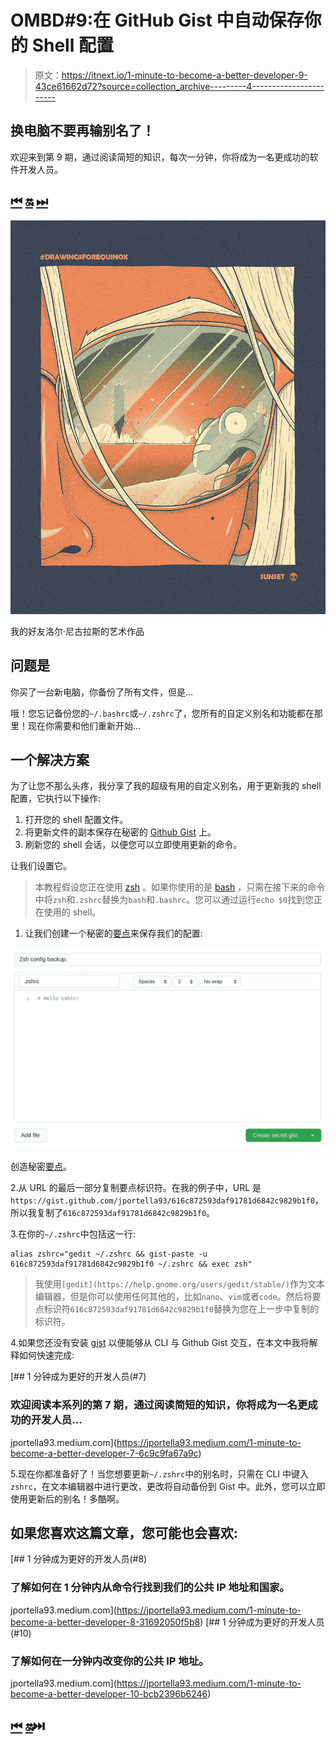 # OMBD#9:在 GitHub Gist 中自动保存你的 Shell 配置

> 原文：<https://itnext.io/1-minute-to-become-a-better-developer-9-43ce61662d72?source=collection_archive---------4----------------------->

## 换电脑不要再输别名了！

欢迎来到第 9 期，通过阅读简短的知识，每次一分钟，你将成为一名更成功的软件开发人员。

## [⏮](https://jportella93.medium.com/1-minute-to-become-a-better-developer-8-31692050f5b8) ️ [🔛](https://jportella93.medium.com/one-minute-to-become-a-better-developer-ombd-5b1a1d37468e) [⏭](https://jportella93.medium.com/1-minute-to-become-a-better-developer-10-bcb2396b6246) [️](https://jportella93.medium.com/1-minute-to-become-a-better-developer-10-bcb2396b6246)

![](img/53c38475ae157dd778ee7b4caf86f9ed.png)

我的好友洛尔·尼古拉斯的艺术作品

## 问题是

你买了一台新电脑，你备份了所有文件，但是…

哦！您忘记备份您的`~/.bashrc`或`~/.zshrc`了，您所有的自定义别名和功能都在那里！现在你需要和他们重新开始…

## 一个解决方案

为了让您不那么头疼，我分享了我的超级有用的自定义别名，用于更新我的 shell 配置，它执行以下操作:

1.  打开您的 shell 配置文件。
2.  将更新文件的副本保存在秘密的 [Github Gist](https://gist.github.com/) 上。
3.  刷新您的 shell 会话，以便您可以立即使用更新的命令。

让我们设置它。

> 本教程假设您正在使用 [zsh](https://www.zsh.org/) 。如果你使用的是 [bash](https://www.gnu.org/software/bash/) ，只需在接下来的命令中将`zsh`和`.zshrc`替换为`bash`和`.bashrc`。您可以通过运行`echo $0`找到您正在使用的 shell。

1.  让我们创建一个秘密的[要点](https://gist.github.com/)来保存我们的配置:

![](img/698646ed402200db0b444c2e847fa8bc.png)

创造秘密[要点](https://gist.github.com/)。

2.从 URL 的最后一部分复制要点标识符。在我的例子中，URL 是`https://gist.github.com/jportella93/616c872593daf91781d6842c9829b1f0`，所以我复制了`616c872593daf91781d6842c9829b1f0`。

3.在你的`~/.zshrc`中包括这一行:

```
alias zshrc="gedit ~/.zshrc && gist-paste -u 616c872593daf91781d6842c9829b1f0 ~/.zshrc && exec zsh"
```

> 我使用`[gedit](https://help.gnome.org/users/gedit/stable/)`作为文本编辑器，但是你可以使用任何其他的，比如`nano`、`vim`或者`code`。然后将要点标识符`616c872593daf91781d6842c9829b1f0`替换为您在上一步中复制的标识符。

4.如果您还没有安装 [gist](https://github.com/defunkt/gist) 以便能够从 CLI 与 Github Gist 交互，在本文中我将解释如何快速完成:

[](https://jportella93.medium.com/1-minute-to-become-a-better-developer-7-6c9c9fa67a9c) [## 1 分钟成为更好的开发人员(#7)

### 欢迎阅读本系列的第 7 期，通过阅读简短的知识，你将成为一名更成功的开发人员…

jportella93.medium.com](https://jportella93.medium.com/1-minute-to-become-a-better-developer-7-6c9c9fa67a9c) 

5.现在你都准备好了！当您想要更新`~/.zshrc`中的别名时，只需在 CLI 中键入`zshrc`，在文本编辑器中进行更改，更改将自动备份到 Gist 中。此外，您可以立即使用更新后的别名！多酷啊。

## 如果您喜欢这篇文章，您可能也会喜欢:

[](https://jportella93.medium.com/1-minute-to-become-a-better-developer-8-31692050f5b8) [## 1 分钟成为更好的开发人员(#8)

### 了解如何在 1 分钟内从命令行找到我们的公共 IP 地址和国家。

jportella93.medium.com](https://jportella93.medium.com/1-minute-to-become-a-better-developer-8-31692050f5b8) [](https://jportella93.medium.com/1-minute-to-become-a-better-developer-10-bcb2396b6246) [## 1 分钟成为更好的开发人员(#10)

### 了解如何在一分钟内改变你的公共 IP 地址。

jportella93.medium.com](https://jportella93.medium.com/1-minute-to-become-a-better-developer-10-bcb2396b6246) 

## [⏮](https://jportella93.medium.com/1-minute-to-become-a-better-developer-8-31692050f5b8) ️ [🔛](https://jportella93.medium.com/one-minute-to-become-a-better-developer-ombd-5b1a1d37468e)⏭️